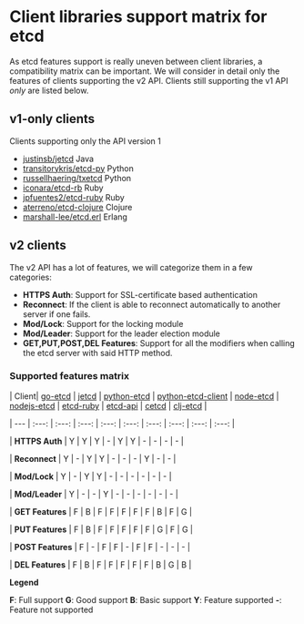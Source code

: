 # Client libraries support matrix for etcd

As etcd features support is really uneven between client libraries, a compatibility matrix can be important.
We will consider in detail only the features of clients supporting the v2 API. Clients still supporting the v1 API *only* are listed below.

## v1-only clients

Clients supporting only the API version 1

- [justinsb/jetcd](https://github.com/justinsb/jetcd) Java
- [transitorykris/etcd-py](https://github.com/transitorykris/etcd-py) Python
- [russellhaering/txetcd](https://github.com/russellhaering/txetcd) Python
- [iconara/etcd-rb](https://github.com/iconara/etcd-rb) Ruby
- [jpfuentes2/etcd-ruby](https://github.com/jpfuentes2/etcd-ruby) Ruby
- [aterreno/etcd-clojure](https://github.com/aterreno/etcd-clojure) Clojure
- [marshall-lee/etcd.erl](https://github.com/marshall-lee/etcd.erl) Erlang


## v2 clients

The v2 API has a lot of features, we will categorize them in a few categories:

- **HTTPS Auth**: Support for SSL-certificate based authentication
- **Reconnect**: If the client is able to reconnect automatically to another server if one fails.
- **Mod/Lock**: Support for the locking module
- **Mod/Leader**: Support for the leader election module
- **GET,PUT,POST,DEL Features**: Support for all the modifiers when calling the etcd server with said HTTP method.


### Supported features matrix

| Client| [go-etcd](https://github.com/coreos/go-etcd) | [jetcd](https://github.com/diwakergupta/jetcd) | [python-etcd](https://github.com/jplana/python-etcd) | [python-etcd-client](https://github.com/dsoprea/PythonEtcdClient) | [node-etcd](https://github.com/stianeikeland/node-etcd) | [nodejs-etcd](https://github.com/lavagetto/nodejs-etcd) | [etcd-ruby](https://github.com/ranjib/etcd-ruby) | [etcd-api](https://github.com/jdarcy/etcd-api) | [cetcd](https://github.com/dwwoelfel/cetcd) |  [clj-etcd](https://github.com/rthomas/clj-etcd) |

| --- | :---: | :---: | :---: | :---: | :---: | :---: | :---: | :---: | :---: |

| **HTTPS Auth**    | Y | Y | Y | - | Y | Y | - | - | - | - |

| **Reconnect**     | Y | - | Y | Y | - | - | - | Y | - | - |

| **Mod/Lock**      | Y | - | Y | Y | - | - | - | - | - | - |

| **Mod/Leader**    | Y | - | - | Y | - | - | - | - | - | - |

| **GET Features**  | F | B | F | F | F | F | F | B | F | G |

| **PUT Features**  | F | B | F | F | F | F | F | G | F | G |

| **POST Features** | F | - | F | F | - | F | F | - | - | - |

| **DEL Features**  | F | B | F | F | F | F | F | B | G | B |

**Legend**

**F**: Full support **G**: Good support **B**: Basic support
**Y**: Feature supported  **-**: Feature not supported
